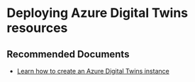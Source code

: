 <properties
	pageTitle="Deploying Azure Digital Twins resources"
	description="Deploying Azure Digital Twins resources"
	infoBubbleText="Deploying Azure Digital Twins resources"
	service="Azure Digital Twins"
	resource="digitaltwins"
	ms.author="rinisbet"
	displayOrder=""
	articleId="digitaltwins-development-deployment"
	diagnosticScenario=""
	selfHelpType="generic"
	supportTopicIds="33804ebe-16a5-5e7b-45ca-88e56e19aa1d"
	resourceTags=""
	productPesIds="17262"
	cloudEnvironments="public"
	ownershipId="AzureDigTwin_DigitalTwins"
/>

# Deploying Azure Digital Twins resources

## **Recommended Documents**

* [Learn how to create an Azure Digital Twins instance](https://docs.microsoft.com/azure/digital-twins/how-to-set-up-instance)

